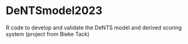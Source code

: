 # DeNTSmodel2023
R code to develop and validate the DeNTS model and derived scoring system (project from Bieke Tack)
